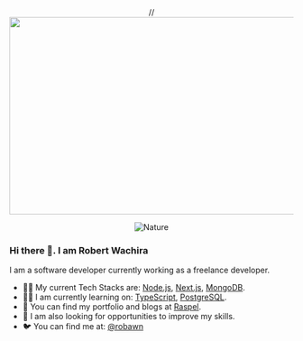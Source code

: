 
<div align="center">
// <img src="https://user-images.githubusercontent.com/78419395/236674839-1d2a100b-1413-418e-9d3c-b802a34233d3.png" width="600" height="350" />
  
![Nature](https://unsplash.com/photos/v9VxGah_K2c)
</div>

### Hi there 👋. I am Robert Wachira

I am a software developer currently working as a freelance developer.

- :man_technologist: My current Tech Stacks are: [Node.js](https://nodejs.org/en/), [Next.js](https://nextjs.org/), [MongoDB](https://www.mongodb.com/3).
- :man_student: I am currently learning on: [TypeScript](https://www.typescriptlang.org/), [PostgreSQL](https://www.postgresql.org/).
- :open_book: You can find my portfolio and blogs at [Raspel](https://raspel.vercel.app/).
- :door: I am also looking for opportunities to improve my skills.
- :bird: You can find me at: [@robawn](https://twitter.com/robawn)

